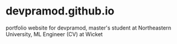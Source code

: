 # devpramod.github.io
portfolio website for devpramod, master's student at Northeastern University, ML Engineer (CV) at Wicket

